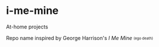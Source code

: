 # i-me-mine
At-home projects


Repo name inspired by George Harrison's *I Me Mine* <sub><sup>(ego death)</sup></sub></small>
